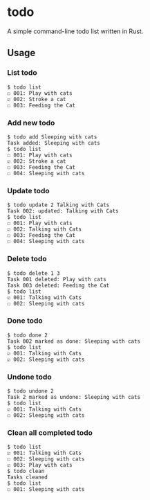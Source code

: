 # todo

A simple command-line todo list written in Rust.

## Usage

### List todo

```
$ todo list
☐ 001: Play with cats
☑ 002: Stroke a cat
☐ 003: Feeding the Cat
```

### Add new todo

```
$ todo add Sleeping with cats
Task added: Sleeping with cats
$ todo list
☐ 001: Play with cats
☑ 002: Stroke a cat
☐ 003: Feeding the Cat
☐ 004: Sleeping with cats
```

### Update todo

```
$ todo update 2 Talking with Cats
Task 002: updated: Talking with Cats
$ todo list
☐ 001: Play with cats
☑ 002: Talking with Cats
☐ 003: Feeding the Cat
☐ 004: Sleeping with cats
```

### Delete todo

```
$ todo delete 1 3
Task 001 deleted: Play with cats
Task 003 deleted: Feeding the Cat
$ todo list
☑ 001: Talking with Cats
☐ 002: Sleeping with cats
```

### Done todo

```
$ todo done 2
Task 002 marked as done: Sleeping with cats
$ todo list
☑ 001: Talking with Cats
☑ 002: Sleeping with cats
```

### Undone todo

```
$ todo undone 2
Task 2 marked as undone: Sleeping with cats
$ todo list
☑ 001: Talking with Cats
☐ 002: Sleeping with cats
```

### Clean all completed todo

```
$ todo list
☑ 001: Talking with Cats
☐ 002: Sleeping with cats
☑ 003: Play with cats
$ todo clean
Tasks cleaned
$ todo list
☐ 001: Sleeping with cats
```
